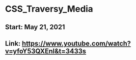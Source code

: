 # CSS_Traversy_Media

## Start: May 21, 2021

## Link: https://www.youtube.com/watch?v=yfoY53QXEnI&t=3433s
